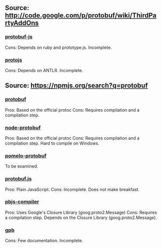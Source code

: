 Source: http://code.google.com/p/protobuf/wiki/ThirdPartyAddOns
---

### [protobuf-js](http://code.google.com/p/protobuf-js/)
Cons: Depends on ruby and prototype.js. Incomplete.

### [protojs](https://github.com/sirikata/protojs)
Cons: Depends on ANTLR. Incomplete.

Source: https://npmjs.org/search?q=protobuf
---

### [protobuf](https://github.com/chrisdew/protobuf)
Pros: Based on the official protoc
Cons: Requires compilation and a compilation step.

### [node-protobuf](https://npmjs.org/package/node-protobuf)
Pros: Based on the official protoc
Cons: Requires compilation and a compilation step. Hard to compile on Windows.

### [pomelo-protobuf](https://npmjs.org/package/pomelo-protobuf)
To be examined.

### [protobuf.js](https://github.com/nlf/protobuf.js)
Pros: Plain JavaScript.
Cons: Incomplete. Does not make breakfast.

### [pbjs-compiler](https://npmjs.org/package/pbjs-compiler)
Pros: Uses Google's Closure Library (goog.proto2.Message)
Cons: Requires a compilation step. Depends on the Closure Library (goog.proto2.Message).

### [gpb](https://github.com/Sannis/node-gpb)
Cons: Few documentation. Incomplete.